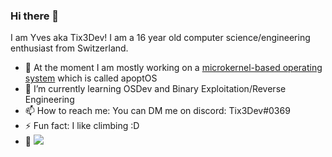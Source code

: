 ### Hi there 👋

I am Yves aka Tix3Dev! I am a 16 year old computer science/engineering enthusiast from Switzerland. 

- 🔭 At the moment I am mostly working on a [microkernel-based operating system](https://github.com/Tix3Dev/apoptOS) which is called apoptOS
- 🌱 I’m currently learning OSDev and Binary Exploitation/Reverse Engineering
- 📫 How to reach me: You can DM me on discord: Tix3Dev#0369
- ⚡ Fun fact: I like climbing :D
- 👀 ![](https://komarev.com/ghpvc/?username=Tix3Dev&color=9cbdda)
